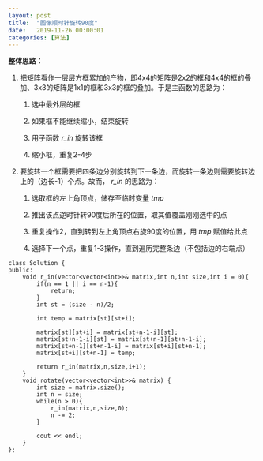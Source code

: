 ```yaml
---
layout: post
title:  "图像顺时针旋转90度"
date:   2019-11-26 00:00:01
categories: [算法]
---
```


**整体思路：**

1. 把矩阵看作一层层方框累加的产物，即4x4的矩阵是2x2的框和4x4的框的叠加、3x3的矩阵是1x1的框和3x3的框的叠加。于是主函数的思路为：

    1. 选中最外层的框

    2. 如果框不能继续缩小，结束旋转

    3. 用子函数 _r\_in_ 旋转该框

    4. 缩小框，重复2-4步

2. 要旋转一个框需要把四条边分别旋转到下一条边，而旋转一条边则需要旋转边上的（边长-1）个点。故而， _r\_in_ 的思路为：

    1. 选取框的左上角顶点，储存至临时变量 _tmp_

    2. 推出该点逆时针转90度后所在的位置，取其值覆盖刚刚选中的点

    3. 重复操作2，直到转到左上角顶点右旋90度的位置，用 _tmp_ 赋值给此点

    4. 选择下一个点，重复1-3操作，直到遍历完整条边（不包括边的右端点）


~~~
class Solution {
public:
    void r_in(vector<vector<int>>& matrix,int n,int size,int i = 0){
        if(n == 1 || i == n-1){
            return;
        }
        int st = (size - n)/2;

        int temp = matrix[st][st+i];

        matrix[st][st+i] = matrix[st+n-1-i][st];
        matrix[st+n-1-i][st] = matrix[st+n-1][st+n-1-i];
        matrix[st+n-1][st+n-1-i] = matrix[st+i][st+n-1];
        matrix[st+i][st+n-1] = temp;

        return r_in(matrix,n,size,i+1);
    }
    void rotate(vector<vector<int>>& matrix) {
        int size = matrix.size();
        int n = size;
        while(n > 0){
            r_in(matrix,n,size,0);
            n -= 2;
        }

        cout << endl;
    }
};
~~~
